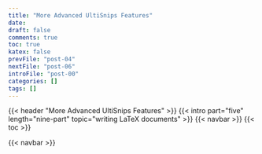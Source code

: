 ```yaml
---
title: "More Advanced UltiSnips Features"
date:
draft: false
comments: true
toc: true
katex: false
prevFile: "post-04"
nextFile: "post-06"
introFile: "post-00"
categories: []
tags: []
---
```


{{< header "More Advanced UltiSnips Features" >}}
{{< intro part="five" length="nine-part" topic="writing LaTeX documents" >}}
{{< navbar >}}
{{< toc >}}

{{< navbar >}}
